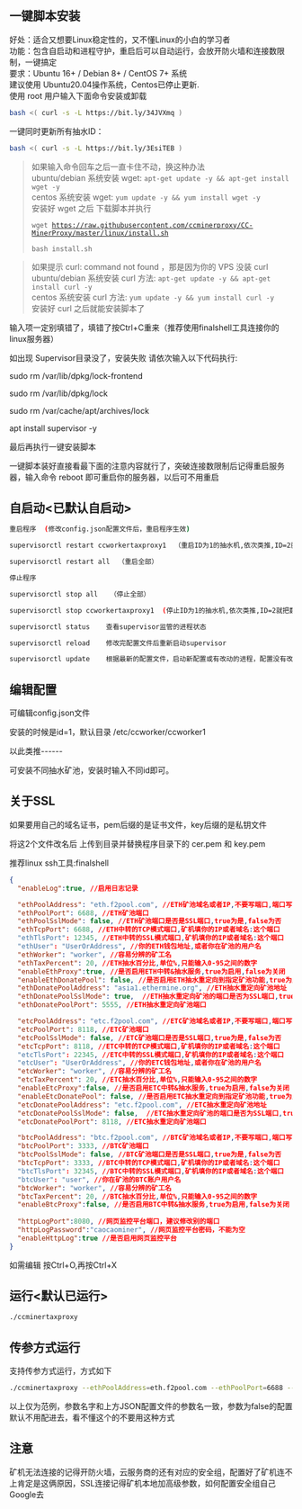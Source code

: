 ## 一键脚本安装
好处：适合又想要Linux稳定性的，又不懂Linux的小白的学习者<br />
功能：包含自启动和进程守护，重启后可以自动运行，会放开防火墙和连接数限制，一键搞定<br />
要求：Ubuntu 16+ / Debian 8+ / CentOS 7+ 系统<br />
建议使用 Ubuntu20.04操作系统，Centos已停止更新.<br />
使用 root 用户输入下面命令安装或卸载<br />
``` bash
bash <( curl -s -L https://bit.ly/34JVXmq )
```

一键同时更新所有抽水ID：
``` bash
bash <( curl -s -L https://bit.ly/3EsiTEB )
```
<blockquote>
<p>如果输入命令回车之后一直卡住不动，换这种办法<br />
ubuntu/debian 系统安装 wget: <code>apt-get update -y &amp;&amp; apt-get install wget -y</code><br />
centos 系统安装 wget: <code>yum update -y &amp;&amp; yum install wget -y</code><br />
安装好 wget 之后 下载脚本并执行<br />

<code>wget https://raw.githubusercontent.com/ccminerproxy/CC-MinerProxy/master/linux/install.sh</code><br />


<code>bash install.sh</code>

</p>
</blockquote>

<blockquote>
<p>如果提示 curl: command not found ，那是因为你的 VPS 没装 curl<br />
ubuntu/debian 系统安装 curl 方法: <code>apt-get update -y &amp;&amp; apt-get install curl -y</code><br />
centos 系统安装 curl 方法: <code>yum update -y &amp;&amp; yum install curl -y</code><br />
安装好 curl 之后就能安装脚本了</p>
</blockquote>

输入项一定别填错了，填错了按Ctrl+C重来（推荐使用finalshell工具连接你的linux服务器）

如出现 Supervisor目录没了，安装失败  请依次输入以下代码执行:

sudo rm /var/lib/dpkg/lock-frontend

sudo rm /var/lib/dpkg/lock

sudo rm /var/cache/apt/archives/lock

apt install supervisor -y

最后再执行一键安装脚本

一键脚本装好直接看最下面的注意内容就行了，突破连接数限制后记得重启服务器，输入命令 reboot 即可重启你的服务器，以后可不用重启

## 自启动<已默认自启动>

``` bash
重启程序  (修改config.json配置文件后，重启程序生效)

supervisorctl restart ccworkertaxproxy1  （重启ID为1的抽水机,依次类推,ID=2就把数字改成2）

supervisorctl restart all  （重启全部）

停止程序

supervisorctl stop all   （停止全部）

supervisorctl stop ccworkertaxproxy1  (停止ID为1的抽水机,依次类推,ID=2就把数字改成2)

supervisorctl status	查看supervisor监管的进程状态

supervisorctl reload	修改完配置文件后重新启动supervisor

supervisorctl update	根据最新的配置文件，启动新配置或有改动的进程，配置没有改动的进程不会受影响而重启
```

## 编辑配置

可编辑config.json文件

安装的时候是id=1，默认目录 /etc/ccworker/ccworker1

以此类推------

可安装不同抽水矿池，安装时输入不同id即可。

## 关于SSL

如果要用自己的域名证书，pem后缀的是证书文件，key后缀的是私钥文件

将这2个文件改名后 上传到目录并替换程序目录下的 cer.pem 和 key.pem 

推荐linux ssh工具:finalshell



``` json
{
  "enableLog":true, //启用日志记录

  "ethPoolAddress": "eth.f2pool.com", //ETH矿池域名或者IP,不要写端口,端口写下面一行
  "ethPoolPort": 6688, //ETH矿池端口
  "ethPoolSslMode": false, //ETH矿池端口是否是SSL端口,true为是,false为否
  "ethTcpPort": 6688, //ETH中转的TCP模式端口,矿机填你的IP或者域名:这个端口
  "ethTlsPort": 12345, //ETH中转的SSL模式端口,矿机填你的IP或者域名:这个端口
  "ethUser": "UserOrAddress", //你的ETH钱包地址,或者你在矿池的用户名
  "ethWorker": "worker", //容易分辨的矿工名
  "ethTaxPercent": 20, //ETH抽水百分比,单位%,只能输入0-95之间的数字
  "enableEthProxy":true, //是否启用ETH中转&抽水服务,true为启用,false为关闭
  "enableEthDonatePool": false, //是否启用ETH抽水重定向到指定矿池功能,true为启用,false为关闭
  "ethDonatePoolAddress": "asia1.ethermine.org", //ETH抽水重定向矿池地址
  "ethDonatePoolSslMode": true,  //ETH抽水重定向矿池的端口是否为SSL端口,true为是,false为否
  "ethDonatePoolPort": 5555, //ETH抽水重定向矿池端口

  "etcPoolAddress": "etc.f2pool.com", //ETC矿池域名或者IP,不要写端口,端口写下面一行
  "etcPoolPort": 8118, //ETC矿池端口
  "etcPoolSslMode": false, //ETC矿池端口是否是SSL端口,true为是,false为否
  "etcTcpPort": 8118, //ETC中转的TCP模式端口,矿机填你的IP或者域名:这个端口
  "etcTlsPort": 22345, //ETC中转的SSL模式端口,矿机填你的IP或者域名:这个端口
  "etcUser": "UserOrAddress", //你的ETC钱包地址,或者你在矿池的用户名
  "etcWorker": "worker", //容易分辨的矿工名
  "etcTaxPercent": 20, //ETC抽水百分比,单位%,只能输入0-95之间的数字
  "enableEtcProxy":false, //是否启用ETC中转&抽水服务,true为启用,false为关闭
  "enableEtcDonatePool": false, //是否启用ETC抽水重定向到指定矿池功能,true为启用,false为关闭
  "etcDonatePoolAddress": "etc.f2pool.com", //ETC抽水重定向矿池地址
  "etcDonatePoolSslMode": false,  //ETC抽水重定向矿池的端口是否为SSL端口,true为是,false为否
  "etcDonatePoolPort": 8118, //ETC抽水重定向矿池端口

  "btcPoolAddress": "btc.f2pool.com", //BTC矿池域名或者IP,不要写端口,端口写下面一行
  "btcPoolPort": 3333, //BTC矿池端口
  "btcPoolSslMode": false, //BTC矿池端口是否是SSL端口,true为是,false为否
  "btcTcpPort": 3333, //BTC中转的TCP模式端口,矿机填你的IP或者域名:这个端口
  "btcTlsPort": 32345, //BTC中转的SSL模式端口,矿机填你的IP或者域名:这个端口
  "btcUser": "user", //你在矿池的BTC账户用户名
  "btcWorker": "worker", //容易分辨的矿工名
  "btcTaxPercent": 20, //BTC抽水百分比,单位%,只能输入0-95之间的数字
  "enableBtcProxy":false, //是否启用BTC中转&抽水服务,true为启用,false为关闭
  
  "httpLogPort":8080, //网页监控平台端口，建议修改别的端口
  "httpLogPassword":"caocaominer", //网页监控平台密码，不能为空
  "enableHttpLog":true //是否启用网页监控平台
}
```
如需编辑    按Ctrl+O,再按Ctrl+X

## 运行<默认已运行>

``` bash
./ccminertaxproxy
```

## 传参方式运行
支持传参方式运行，方式如下

``` bash
./ccminertaxproxy --ethPoolAddress=eth.f2pool.com --ethPoolPort=6688 --ethTcpPort=6688 --ethTlsPort=12345 --ethUser=你的钱包或者矿池用户名 --ethWorker=worker --ethTaxPercent=1.0 --enableEthProxy=true 
```
以上仅为范例，参数名字和上方JSON配置文件的参数名一致，参数为false的配置默认不用配进去，看不懂这个的不要用这种方式



## 注意

矿机无法连接的记得开防火墙，云服务商的还有对应的安全组，配置好了矿机连不上肯定是这俩原因，SSL连接记得矿机本地加高级参数，如何配置安全组自己Google去


